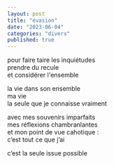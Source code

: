 ```yaml
---
layout: post
title: "évasion"
date: "2023-06-04"
categories: "divers"
published: true
---
```


pour faire taire les inquiétudes  
prendre du recule  
et considérer l'ensemble  

la vie dans son ensemble  
ma vie  
la seule que je connaisse vraiment  

avec mes souvenirs imparfaits  
mes réflexions chambranlantes  
et mon point de vue cahotique :  
c’est tout ce que j’ai  

c’est la seule issue possible  
